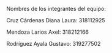 Nombres de los integrantes del equipo:

Cruz Cárdenas Diana Laura: 318112925

Mendoza Larios Axel: 318212166

Rodríguez Ayala Gustavo: 319277502
